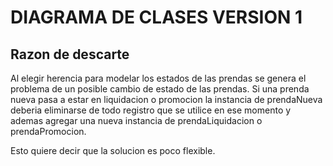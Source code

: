 # DIAGRAMA DE CLASES VERSION 1

## Razon de descarte

Al elegir herencia para modelar los estados de las prendas se genera el problema de un posible cambio de estado de las prendas. Si una prenda nueva pasa a estar en liquidacion o promocion la instancia de prendaNueva deberia eliminarse de todo registro que se utilice en ese momento y ademas agregar una nueva instancia de prendaLiquidacion o prendaPromocion.

Esto quiere decir que la solucion es poco flexible.

